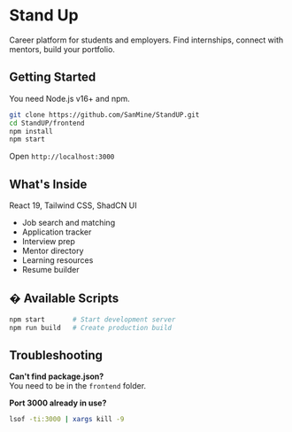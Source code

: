 # Stand Up

Career platform for students and employers. Find internships, connect with mentors, build your portfolio.

## Getting Started

You need Node.js v16+ and npm.

```bash
git clone https://github.com/SanMine/StandUP.git
cd StandUP/frontend
npm install
npm start
```

Open `http://localhost:3000`

## What's Inside

React 19, Tailwind CSS, ShadCN UI

- Job search and matching
- Application tracker
- Interview prep
- Mentor directory
- Learning resources
- Resume builder

## � Available Scripts

```bash
npm start       # Start development server
npm run build   # Create production build
```

## Troubleshooting

**Can't find package.json?**  
You need to be in the `frontend` folder.

**Port 3000 already in use?**
```bash
lsof -ti:3000 | xargs kill -9
```



